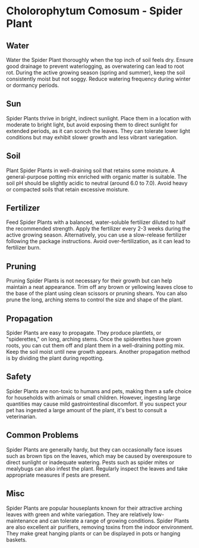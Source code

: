 # Cholorophytum Comosum - Spider Plant

## Water

Water the Spider Plant thoroughly when the top inch of soil feels dry. Ensure good drainage to prevent waterlogging, as overwatering can lead to root rot. During the active growing season (spring and summer), keep the soil consistently moist but not soggy. Reduce watering frequency during winter or dormancy periods.

## Sun

Spider Plants thrive in bright, indirect sunlight. Place them in a location with moderate to bright light, but avoid exposing them to direct sunlight for extended periods, as it can scorch the leaves. They can tolerate lower light conditions but may exhibit slower growth and less vibrant variegation.

## Soil

Plant Spider Plants in well-draining soil that retains some moisture. A general-purpose potting mix enriched with organic matter is suitable. The soil pH should be slightly acidic to neutral (around 6.0 to 7.0). Avoid heavy or compacted soils that retain excessive moisture.

## Fertilizer

Feed Spider Plants with a balanced, water-soluble fertilizer diluted to half the recommended strength. Apply the fertilizer every 2-3 weeks during the active growing season. Alternatively, you can use a slow-release fertilizer following the package instructions. Avoid over-fertilization, as it can lead to fertilizer burn.

## Pruning

Pruning Spider Plants is not necessary for their growth but can help maintain a neat appearance. Trim off any brown or yellowing leaves close to the base of the plant using clean scissors or pruning shears. You can also prune the long, arching stems to control the size and shape of the plant.

## Propagation

Spider Plants are easy to propagate. They produce plantlets, or "spiderettes," on long, arching stems. Once the spiderettes have grown roots, you can cut them off and plant them in a well-draining potting mix. Keep the soil moist until new growth appears. Another propagation method is by dividing the plant during repotting.

## Safety

Spider Plants are non-toxic to humans and pets, making them a safe choice for households with animals or small children. However, ingesting large quantities may cause mild gastrointestinal discomfort. If you suspect your pet has ingested a large amount of the plant, it's best to consult a veterinarian.

## Common Problems

Spider Plants are generally hardy, but they can occasionally face issues such as brown tips on the leaves, which may be caused by overexposure to direct sunlight or inadequate watering. Pests such as spider mites or mealybugs can also infest the plant. Regularly inspect the leaves and take appropriate measures if pests are present.

## Misc

Spider Plants are popular houseplants known for their attractive arching leaves with green and white variegation. They are relatively low-maintenance and can tolerate a range of growing conditions. Spider Plants are also excellent air purifiers, removing toxins from the indoor environment. They make great hanging plants or can be displayed in pots or hanging baskets.
